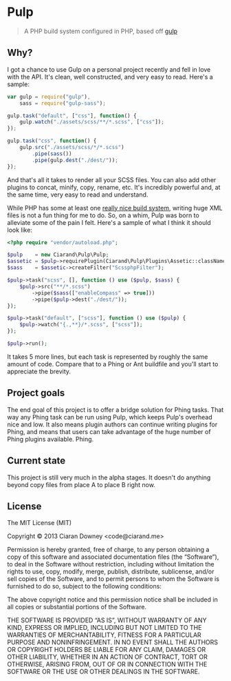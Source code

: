 Pulp
====
>A PHP build system configured in PHP, based off [gulp][gulpjs]

[gulpjs]: https://github.com/gulpjs/gulp

Why?
----
I got a chance to use Gulp on a personal project recently and fell in love with
the API. It's clean, well constructed, and very easy to read. Here's a sample:

```javascript
var gulp = require("gulp"),
    sass = require("gulp-sass");

gulp.task("default", ["css"], function() {
    gulp.watch("./assets/scss/**/*.scss", ["css"]);
});

gulp.task("css", function() {
    gulp.src("./assets/scss/*/*.scss")
        .pipe(sass())
        .pipe(gulp.dest("./dest/"));
});
```

And that's all it takes to render all your SCSS files. You can also add other
plugins to concat, minify, copy, rename, etc. It's incredibly powerful and, at
the same time, very easy to read and understand.

While PHP has some at least one [really nice build system][phing], writing huge
XML files is not a fun thing for me to do. So, on a whim, Pulp was born to
alleviate some of the pain I felt. Here's a sample of what I think it should
look like:

[phing]: http://phing.info

```php
<?php require "vendor/autoload.php";

$pulp    = new Ciarand\Pulp\Pulp;
$assetic = $pulp->requirePlugin(Ciarand\Pulp\Plugins\Assetic::className());
$sass    = $assetic->createFilter("ScssphpFilter");

$pulp->task("scss", [], function () use ($pulp, $sass) {
    $pulp->src("**/*.scss")
        ->pipe($sass(["enableCompass" => true]))
        ->pipe($pulp->dest("./dest/"));
});

$pulp->task("default", ["scss"], function () use ($pulp) {
    $pulp->watch("{.,**}/*.scss", ["scss"]);
});

$pulp->run();
```
It takes 5 more lines, but each task is represented by roughly the same amount
of code. Compare that to a Phing or Ant buildfile and you'll start to appreciate
the brevity.

Project goals
-------------
The end goal of this project is to offer a bridge solution for Phing tasks. That
way any Phing task can be run using Pulp, which keeps Pulp's overhead nice and
low. It also means plugin authors can continue writing plugins for Phing, and
means that users can take advantage of the huge number of Phing plugins
available. Phing.

Current state
-------------
This project is still very much in the alpha stages. It doesn't do anything
beyond copy files from place A to place B right now.

License
-------
The MIT License (MIT)
<p>Copyright © 2013 Ciaran Downey &lt;code@ciarand.me&gt;</p>

<p>Permission is hereby granted, free of charge, to any person obtaining a copy
of this software and associated documentation files (the “Software”), to deal
in the Software without restriction, including without limitation the rights
to use, copy, modify, merge, publish, distribute, sublicense, and/or sell
copies of the Software, and to permit persons to whom the Software is
furnished to do so, subject to the following conditions:</p>

<p>The above copyright notice and this permission notice shall be included in
all copies or substantial portions of the Software.</p>

<p>THE SOFTWARE IS PROVIDED “AS IS”, WITHOUT WARRANTY OF ANY KIND, EXPRESS OR
IMPLIED, INCLUDING BUT NOT LIMITED TO THE WARRANTIES OF MERCHANTABILITY,
FITNESS FOR A PARTICULAR PURPOSE AND NONINFRINGEMENT. IN NO EVENT SHALL THE
AUTHORS OR COPYRIGHT HOLDERS BE LIABLE FOR ANY CLAIM, DAMAGES OR OTHER
LIABILITY, WHETHER IN AN ACTION OF CONTRACT, TORT OR OTHERWISE, ARISING FROM,
OUT OF OR IN CONNECTION WITH THE SOFTWARE OR THE USE OR OTHER DEALINGS IN
THE SOFTWARE.</p>

